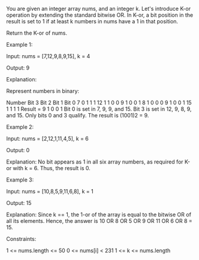 You are given an integer array nums, and an integer k. Let's introduce K-or operation by extending the standard bitwise OR. In K-or, a bit position in the result is set to 1 if at least k numbers in nums have a 1 in that position.

Return the K-or of nums.

 

Example 1:

Input: nums = [7,12,9,8,9,15], k = 4

Output: 9

Explanation:

Represent numbers in binary:

Number	Bit 3	Bit 2	Bit 1	Bit 0
7	0	1	1	1
12	1	1	0	0
9	1	0	0	1
8	1	0	0	0
9	1	0	0	1
15	1	1	1	1
Result = 9	1	0	0	1
Bit 0 is set in 7, 9, 9, and 15. Bit 3 is set in 12, 9, 8, 9, and 15.
Only bits 0 and 3 qualify. The result is (1001)2 = 9.

Example 2:

Input: nums = [2,12,1,11,4,5], k = 6

Output: 0

Explanation: No bit appears as 1 in all six array numbers, as required for K-or with k = 6. Thus, the result is 0.

Example 3:

Input: nums = [10,8,5,9,11,6,8], k = 1

Output: 15

Explanation: Since k == 1, the 1-or of the array is equal to the bitwise OR of all its elements. Hence, the answer is 10 OR 8 OR 5 OR 9 OR 11 OR 6 OR 8 = 15.

 

Constraints:

1 <= nums.length <= 50
0 <= nums[i] < 231
1 <= k <= nums.length